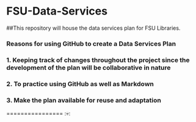 FSU-Data-Services
=================

##This repository will house the data services plan for FSU Libraries.
### **Reasons for using GitHub to create a Data Services Plan**
### 1. Keeping track of changes throughout the project since the development of the plan will be collaborative in nature
### 2. To practice using GitHub as well as Markdown
### 3. Make the plan available for reuse and adaptation

================
::skull:: 
